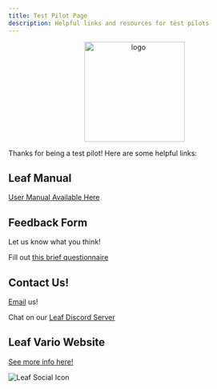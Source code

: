 ```yaml
---
title: Test Pilot Page
description: Helpful links and resources for test pilots
---
```

<center><img src="https://lh7-rt.googleusercontent.com/docsz/AD_4nXd2at1zGy3sIPvAjRdnwRZpBra2GjCS-wrUKtC3gwOG9wqKzVzXiRPpymI6OMFTHvL_hMfNCpxzzVv5E3BEKwe36G60muIhS47LBsJKpRAw-yXNcw_AKH06aZNTpzkekzuKcg6C" alt="logo" width="200" /> </center>

Thanks for being a test pilot!  Here are some helpful links:

## Leaf Manual
[User Manual Available Here](https://leafvario.com/user-guides/vario-user-manual/)

## Feedback Form
Let us know what you think! 

Fill out [this brief questionnaire](https://docs.google.com/forms/d/e/1FAIpQLScCz3XbxYCgQPGmazFjcjsg6wPizb-6Uk98m3w0qamMUfB78g/viewform?usp=dialog) 

## Contact Us!
[Email](mailto:leafvario@gmail.com) us!

Chat on our [Leaf Discord Server](https://discord.com/channels/1325634753663209472/1325634753663209476)

## Leaf Vario Website

[See more info here!](https://leafvario.com)


![Leaf Social Icon](https://lh3.googleusercontent.com/pw/AP1GczOIq7XNDGoQJ5ImR9xibVKUgIFGgMnSsrEO-Op2-C18yCq27tjvxlZKoIIx0Gb954ySACw5q7q4ma8bvbq-CHIPeTaxrlWYahvMafM1TEtGHP70U4K6JvgWHtwysqbeFgmqAcrQF2OVefaJwh9IVNfeSA=s300)